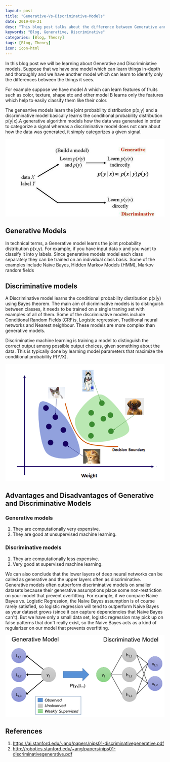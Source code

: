 ```yaml
---
layout: post
title: "Generative-Vs-Discriminative-Models"
date: 2019-09-21
desc: "This blog post talks about the difference between Generative and Discriminative Models."
keywords: "Blog, Generative, Discriminative"
categories: [Blog, Theory]
tags: [Blog, Theory]
icon: icon-html
---
```




In this blog post we will be learning about Generative and Discriminiative models. Suppose that we have one model which can
learn things in-depth and thoroughly and we have another model which can learn to identify only the differences between the 
things it sees. 

For example suppose we have model A which can learn features of fruits such as color, texture, shape etc and 
other model B learns only the features which help to easily classify them like their color.

The geneartive models learn the joint probability distribution p(x,y) and a discriminative model basically learns
the conditional probability distribution p(y|x).A generative algorithm models how the data was generated in order to categorize a signal whereas a discriminative model does not care about how the data was generated, it simply categorizes a given signal.

![png](https://raw.githubusercontent.com/krutikabapat/krutikabapat.github.io/master/assets/difference_model.png)


## Generative Models
In technical terms, a Generative model learns the joint probability distribution p(x,y). For example, if you have input data x and you want to classify it into y labels. Since generative models model each class separately they can be trained on an individual class basis. Some of the examples include Naïve Bayes, Hidden Markov Models (HMM), Markov random fields

## Discriminative models 
A Discriminative model learns the conditional probability distribution p(x|y) using Bayes theorem. The main aim of dicriminative models is to distinguish between classes, it needs to be trained on a single traning set with examples of all of them. Some of the discriminative models include Conditional Random Fields (CRF)s, Logistic regression, Traditional neural networks and Nearest neighbour. These models are more complex than generative models.

Discriminative machine learning is training a model to distinguish the correct output among possible output choices, given something about the data. This is typically done by learning model parameters that maximize the conditional probability P(Y/X).


![png](https://raw.githubusercontent.com/krutikabapat/krutikabapat.github.io/master/assets/type_model.png)

## Advantages and Disadvantages of Generative and Discriminative Models

### Generative models

1. They are computationally very expensive.
2. They are good at unsupervised machine learning.

### Discriminative models

1. They are computationally less expensive.
2. Very good at supervised machine learning.

We can also conclude that the lower layers of deep neural networks can be called as generative and the upper layers often as discriminative. Generative models often outperform discriminative models on smaller datasets because their generative assumptions place some non-restriction on your model that prevent overfitting. For example, if we compare Naive Bayes vs. Logistic Regression, the Naive Bayes assumption is of course rarely satisfied, so logistic regression will tend to outperform Naive Bayes as your dataset grows (since it can capture dependencies that Naive Bayes can't). But we have only a small data set, logistic regression may pick up on false patterns that don't really exist, so the Naive Bayes acts as a kind of regularizer on our model that prevents overfitting.

![png](https://raw.githubusercontent.com/krutikabapat/krutikabapat.github.io/master/assets/representation_model.png)


## References
1. https://ai.stanford.edu/~ang/papers/nips01-discriminativegenerative.pdf
2. http://robotics.stanford.edu/~ang/papers/nips01-discriminativegenerative.pdf
